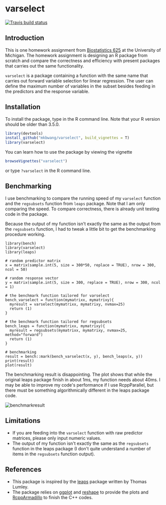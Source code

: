 # varselect

<!-- badges: start -->
  [![Travis build status](https://travis-ci.org/skybullbobby/varselect.svg)](https://travis-ci.com/skybullbobby/varselect)
  <!-- badges: end -->

## Introduction

This is one homework assignment from [Biostatistics 625](https://sph.umich.edu/academics/courses/course.php?courseID=BIOSTAT625) at the University of Michigan. The homework assignment is designing an R package from scratch and compare the correctness and efficiency with present packages that carries out the same functionality. 



`varselect` is a package containing a function with the same name that carries out forward variable selection for linear regression. The user can define the maximum number of variables in the subset besides feeding in the predictors and the response variable. 



## Installation

To install the package, type in the R command line. Note that your R version should be older than 3.5.0.

```R
library(devtools)
install_github("mkbwang/varselect", build_vignettes = T)
library(varselect)
```

You can learn how to use the package by viewing the vignette

```R
browseVignettes("varselect")
```

or type `?varselect` in the R command line.

## Benchmarking

I use benchmarking to compare the running speed of my `varselect` function and the `regsubsets` function from `leaps` package. Note that I am only comparing the speed. To compare correctness, there is already unit testing code in the package.



Because the output of my function isn't exactly the same as the output from the `regsubsets` function, I had to tweak a little bit to get the benchmarking procedure working.

```{r}
library(bench)
library(varselect)
library(leaps)

# random predictor matrix
x = matrix(sample.int(5, size = 300*50, replace = TRUE), nrow = 300, ncol = 50)

# random response vector
y = matrix(sample.int(5, size = 300, replace = TRUE), nrow = 300, ncol = 1)

# the benchmark function tailored for varselect
bench_varselect = function(mymatrixx, mymatrixy){
  myresult = varselect(mymatrixx, mymatrixy, nvmax=25)
  return (1)
}

# the benchmark function tailored for regsubsets
bench_leaps = function(mymatrixx, mymatrixy){
  myresult = regsubsets(mymatrixx, mymatrixy, nvmax=25, method="forward")
  return (1)
}

# benchmarking
result = bench::mark(bench_varselect(x, y), bench_leaps(x, y))
print(result)
plot(result)
```

The benchmarking result is disappointing. The plot shows that while the original leaps package finish in about 1ms, my function needs about 40ms. I may be able to improve my code's performance if I use RcppParallel, but there must be something algorithmically different in the leaps package code.

![benchmarkresult](https://github.com/skybullbobby/varselect/blob/master/benchmark.png)

## Limitations

* If you are feeding into the `varselect` function with raw predictor matrices, please only input numeric values.
* The output of my function isn't exactly the same as the `regsubsets` function in the leaps package (I don't quite understand a number of items in the `regsubsets` function output).

## References

* This package is inspired by the [leaps](https://github.com/cran/leaps) package written by Thomas Lumley.
* The package relies on [ggplot](https://ggplot2.tidyverse.org/) and [reshape](https://cran.r-project.org/web/packages/reshape2/index.html) to provide the plots and [RcppArmadillo](https://cran.r-project.org/web/packages/RcppArmadillo/index.html) to finish the C++ codes.

